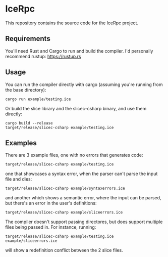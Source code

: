 # IceRpc

This repository contains the source code for the IceRpc project.

## Requirements

You'll need Rust and Cargo to run and build the compiler. I'd personally recommend rustup:
<https://rustup.rs>

## Usage

You can run the compiler directly with cargo (assuming you're running from the base directory):

```shell
cargo run example/testing.ice
```

Or build the slice library and the slicec-csharp binary, and use them directly:

```shell
cargo build --release
target/release/slicec-csharp example/testing.ice
```

## Examples

There are 3 example files, one with no errors that generates code:

```shell
target/release/slicec-csharp example/testing.ice
```

one that showcases a syntax error, when the parser can't parse the input file and dies:

```shell
target/release/slicec-csharp example/syntaxerrors.ice
```

and another which shows a semantic error, where the input can be parsed, but there's an error in the user's definitions:

```shell
target/release/slicec-csharp example/sliceerrors.ice
```

The compiler doesn't support passing directores, but does support multiple files being passed in. For instance, running:

```shell
target/release/slicec-csharp example/testing.ice example/sliceerrors.ice
```

will show a redefinition conflict between the 2 slice files.
